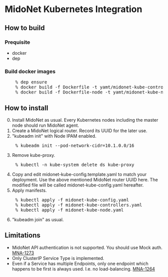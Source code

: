 # MidoNet Kubernetes Integration

## How to build

### Prequisite

- docker
- dep

### Build docker images

<pre>
	% dep ensure
	% docker build -f Dockerfile -t yamt/midonet-kube-controllers .
	% docker build -f Dockerfile-node -t yamt/midonet-kube-node .
</pre>

## How to install

0. Install MidoNet as usual. Every Kubernetes nodes including the master
   node should run MidoNet agent.
1. Create a MidoNet logical router. Record its UUID for the later use.
2. "kubeadm init" with Node IPAM enabled.
<pre>
	% kubeadm init --pod-network-cidr=10.1.0.0/16
</pre>
3. Remove kube-proxy.
<pre>
	% kubectl -n kube-system delete ds kube-proxy
</pre>
4. Copy and edit midonet-kube-config.template.yaml to match your deployment.
   Use the above mentioned MidoNet router UUID here.
   The modified file will be called midonet-kube-config.yaml hereafter.
5. Apply manifests.
<pre>
	% kubectl apply -f midonet-kube-config.yaml
	% kubectl apply -f midonet-kube-controllers.yaml
	% kubectl apply -f midonet-kube-node.yaml
</pre>
6. "kubeadm join" as usual.

## Limitations

* MidoNet API authentication is not supported.  You should use Mock auth.
  [MNA-1273][MNA-1273]
* Only ClusterIP Service Type is implemented.
* Even if a Service has multiple Endpoints, only one endpoint which happens
  to be first is always used.  I.e. no load-balancing. [MNA-1264][MNA-1264]

[MNA-1273]: https://midonet.atlassian.net/browse/MNA-1273
[MNA-1264]: https://midonet.atlassian.net/browse/MNA-1264

